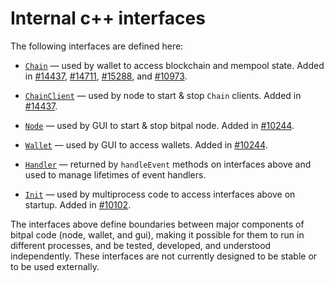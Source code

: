 # Internal c++ interfaces

The following interfaces are defined here:

* [`Chain`](chain.h) — used by wallet to access blockchain and mempool state. Added in [#14437](https://github.com/bitpal/bitpal/pull/14437), [#14711](https://github.com/bitpal/bitpal/pull/14711), [#15288](https://github.com/bitpal/bitpal/pull/15288), and [#10973](https://github.com/bitpal/bitpal/pull/10973).

* [`ChainClient`](chain.h) — used by node to start & stop `Chain` clients. Added in [#14437](https://github.com/bitpal/bitpal/pull/14437).

* [`Node`](node.h) — used by GUI to start & stop bitpal node. Added in [#10244](https://github.com/bitpal/bitpal/pull/10244).

* [`Wallet`](wallet.h) — used by GUI to access wallets. Added in [#10244](https://github.com/bitpal/bitpal/pull/10244).

* [`Handler`](handler.h) — returned by `handleEvent` methods on interfaces above and used to manage lifetimes of event handlers.

* [`Init`](init.h) — used by multiprocess code to access interfaces above on startup. Added in [#10102](https://github.com/bitpal/bitpal/pull/10102).

The interfaces above define boundaries between major components of bitpal code (node, wallet, and gui), making it possible for them to run in different processes, and be tested, developed, and understood independently. These interfaces are not currently designed to be stable or to be used externally.
